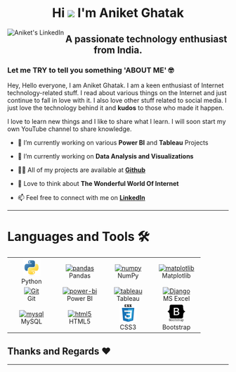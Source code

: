 <h1 align="center">Hi <img loading="lazy" src="https://raw.githubusercontent.com/iampavangandhi/iampavangandhi/master/gifs/Hi.gif" width= "28px"/> I'm Aniket Ghatak</h1><a href="#">
 </a>

<p align="center">
<a href="https://www.linkedin.com/in/aniketghatak">
    <img align = "left", alt="Aniket's LinkedIn" title="My LinkedIn Followers" src="https://img.shields.io/badge/LinkedIn-4K-blue?color=blue&label=LinkedIn&logo=linkedin&logoColor=white&style=for-the-badge" />
</a>

</p>

<h2 align="center">A passionate technology enthusiast from India.</h2>

### Let me TRY to tell you something 'ABOUT ME' 🤓

Hey, Hello everyone, I am Aniket Ghatak. I am a keen enthusiast of Internet technology-related stuff. I read about various things on the Internet and just continue to fall in love with it. I also love other stuff related to social media. I just love the technology behind it and **kudos** to those who made it happen.

I love to learn new things and I like to share what I learn. I will soon start my own YouTube channel to share knowledge.

- 🔭 I’m currently working on various **Power BI** and **Tableau** Projects

- 🌱 I’m currently working on **Data Analysis and Visualizations**

- 👨‍💻 All of my projects are available at **[Github](www.github.com/aniketghatak)**

- 💬 Love to think about **The Wonderful World Of Internet**

- 📫 Feel free to connect with me on **[LinkedIn](https://www.linkedin.com/in/aniketghatak)**

---

# Languages and Tools 🛠

<table align="center">
  <tr>
    <td align="center" width="96">
     <a href="#" target="_blank">
      <img loading="lazy" src="https://raw.githubusercontent.com/devicons/devicon/master/icons/python/python-original.svg" alt="python" width="40" height="40"/>
    </a>
    <br/>Python
   </td>
   <td align="center" width="96">
    <a href="#" target="_blank"> 
     <img loading="lazy" src="https://raw.githubusercontent.com/simple-icons/simple-icons/74c824a960f1f6c8640bc8cb678f1bf4c9e0669f/icons/pandas.svg" alt="pandas" width="40" height="40"/>
    </a>
    <br/> Pandas
   </td>
   <td align="center" width="96">
      <a href="#">
        <img loading="lazy" src="https://www.vectorlogo.zone/logos/numpy/numpy-icon.svg" alt="numpy" width="40" height="40"/>
      </a>
      <br>NumPy
    </td>
   <td align="center" width="96">
      <a href="#">
        <img loading="lazy" src="https://upload.wikimedia.org/wikipedia/commons/thumb/0/01/Created_with_Matplotlib-logo.svg/1024px-Created_with_Matplotlib-logo.svg.png" alt="matplotlib" width="40" height="40"/>
      </a>
      <br>Matplotlib
    </td> 
  </tr>
  <tr> 
     <td align="center" width="96">
      <a href="#" >
        <img src="https://upload.wikimedia.org/wikipedia/commons/thumb/3/3f/Git_icon.svg/1200px-Git_icon.svg.png" width="48" height="48" alt="Git" />
      </a>
      <br>Git
    </td>
 <td align="center" width="96">
      <a href="#">
        <img loading="lazy" src="https://w3skillset.com/wp-content/uploads/2021/09/PowerBI-Logo.png" alt="power-bi" width="40" height="40"/>
      </a>
      <br>Power BI
 </td> 
 <td align="center" width="96">
      <a href="#">
        <img loading="lazy" src="https://raw.githubusercontent.com/gilbarbara/logos/f4c8e8b933aa80ce83b6d6d387e016bf4cb4e376/logos/tableau-icon.svg" alt="tableau" width="40" height="40"/>
      </a>
      <br>Tableau
</td>
  <td align="center" width="96">
      <a href="#">
        <img src="https://upload.wikimedia.org/wikipedia/commons/3/34/Microsoft_Office_Excel_%282019%E2%80%93present%29.svg" width="48" height="48" alt="Django" />
      </a>
      <br>MS Excel
    </td>
<tr>
<td align="center" width="96">
      <a href="#">
        <img loading="lazy" src="https://www.vectorlogo.zone/logos/mysql/mysql-icon.svg" alt="mysql" width="40" height="40"/>
      </a>
      <br>MySQL
</td>
<td align="center" width="96">
      <a href="#">
        <img loading="lazy" src="https://www.vectorlogo.zone/logos/w3_html5/w3_html5-icon.svg" alt="html5" width="40" height="40"/>
      </a>
      <br>HTML5
</td>
<td align="center" width="96">
      <a href="#" >
        <img loading="lazy" src="https://raw.githubusercontent.com/devicons/devicon/master/icons/css3/css3-original-wordmark.svg" alt="css3" width="40" height="40"/>
      </a>
      <br>CSS3
</td> 
<td align="center" width="96">
      <a href="#">
        <img loading="lazy" src="https://raw.githubusercontent.com/devicons/devicon/master/icons/bootstrap/bootstrap-plain-wordmark.svg" alt="bootstrap" width="40" height="40"/>
      </a>
      <br>Bootstrap
</td>
</tr>
</table>

## **Thanks and Regards ❤**

<hr/>

